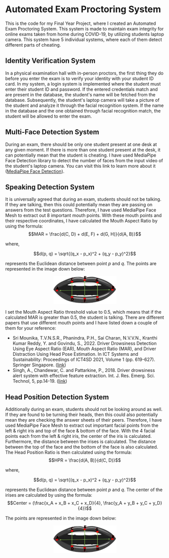 # Automated Exam Proctoring System
This is the code for my Final Year Project, where I created an Automated Exam Proctoring System. This system is made to maintain exam integrity for online exams taken from home during COVID-19, by utilizing students laptop camera. This system have 5 individual systems, where each of them detect different parts of cheating.

## Identity Verification System
In a physical examination hall with in-person proctors, the first thing they do before you enter the exam is to verify your identity with your student ID card. In my system, a login system is implemented where the student must enter their student ID and password. If the entered credentials match and are present in the database, the student's name will be fetched from the database. Subsequently, the student's laptop camera will take a picture of the student and analyze it through the facial recognition system. If the name in the database and the one obtained through facial recognition match, the student will be allowed to enter the exam.

## Multi-Face Detection System
During an exam, there should be only one student present at one desk at any given moment. If there is more than one student present at the desk, it can potentially mean that the student is cheating. I have used MediaPipe Face Detection library to detect the number of faces from the input video of the student's laptop camera. You can visit this link to learn more about it ([MediaPipe Face Detection](https://github.com/google/mediapipe/blob/master/docs/solutions/face_detection.md)).

## Speaking Detection System
It is universally agreed that during an exam, students should not be talking. If they are talking, then this could potentially mean they are passing on answers from the test questions. Therefore, I have used MediaPipe Face Mesh to extract out 8 important mouth points. With these mouth points and their respective coordinates, I have calculated the Mouth Aspect Ratio by using the formula:
$$MAR = \frac{d(C, D) + d(E, F) + d(G, H)}{d(A, B)}$$

where,

$$d(p, q) = \sqrt{(q_x - p_x)^2 + (q_y - p_y)^2}$$

represents the Euclidean distance between point $p$ and $q$. The points are represented in the image down below:
<p align="center">
  <img src="https://github.com/blank-ed/Automated_Exam_Proctoring_System/blob/master/Necessary%20Files/Mouth%20Aspect%20Ratio.png" width="200" height="auto">
</p>

I set the Mouth Aspect Ratio threshold value to 0.5, which means that if the calculated MAR is greater than 0.5, the student is talking. There are different papers that use different mouth points and I have listed down a couple of them for your reference:
- Sri Mounika, T.V.N.S.R., Phanindra, P.H., Sai Charan, N.V.V.N., Kranthi Kumar Reddy, Y. and Govindu, S., 2022. Driver Drowsiness Detection Using Eye Aspect Ratio (EAR), Mouth Aspect Ratio (MAR), and Driver Distraction Using Head Pose Estimation. In ICT Systems and Sustainability: Proceedings of ICT4SD 2021, Volume 1 (pp. 619-627). Springer Singapore. ([link](https://link.springer.com/chapter/10.1007/978-981-16-5987-4_63))
- Singh, A., Chandewar, C. and Pattarkine, P., 2018. Driver drowsiness alert system with effective feature extraction. Int. J. Res. Emerg. Sci. Technol, 5, pp.14-19. ([link](https://ijrest.net/downloads/volume-5/issue-4/pid-ijrest-54201808.pdf))

## Head Position Detection System
Additionally during an exam, students should not be looking around as well. If they are found to be turning their heads, then this could also potentially mean they are checking the answer sheets of their peers. Therefore, I have used MediaPipe Face Mesh to extract out important facial points from the left & right iris and top of the face & bottom of the face. With the 4 facial points each from the left & right iris, the center of the iris is calculated. Furthermore, the distance between the irises is calculated. The distance between the top of the face and the bottom of the face is also calculated. The Head Position Ratio is then calculated using the formula:
$$HPR = \frac{d(A, B)}{d(C, D)}$$

where,

$$d(p, q) = \sqrt{(q_x - p_x)^2 + (q_y - p_y)^2}$$

represents the Euclidean distance between point $p$ and $q$. The center of the irises are calculated by using the formula:
$$Center = (\frac{x_A + x_B + x_C + x_D}{4}, \frac{y_A + y_B + y_C + y_D}{4})$$

The points are represented in the image down below:
<p align="center">
  <img src="https://github.com/blank-ed/Automated_Exam_Proctoring_System/blob/master/Necessary%20Files/Mouth%20Aspect%20Ratio.png" width="200" height="auto">
</p>
